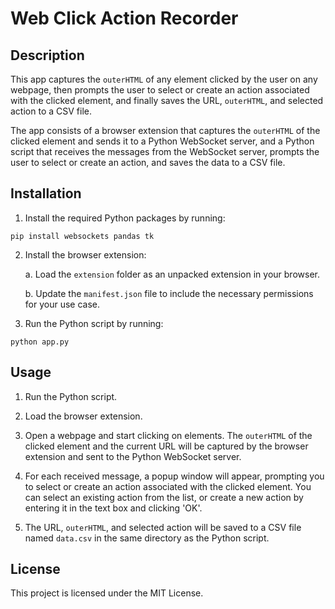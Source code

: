 # Web Click Action Recorder

## Description
This app captures the `outerHTML` of any element clicked by the user on any webpage, then prompts the user to select or create an action associated with the clicked element, and finally saves the URL, `outerHTML`, and selected action to a CSV file.

The app consists of a browser extension that captures the `outerHTML` of the clicked element and sends it to a Python WebSocket server, and a Python script that receives the messages from the WebSocket server, prompts the user to select or create an action, and saves the data to a CSV file.

## Installation

1. Install the required Python packages by running:
```
pip install websockets pandas tk
```

2. Install the browser extension:

    a. Load the `extension` folder as an unpacked extension in your browser.

    b. Update the `manifest.json` file to include the necessary permissions for your use case.

3. Run the Python script by running:
```
python app.py
```

## Usage

1. Run the Python script.

2. Load the browser extension.

3. Open a webpage and start clicking on elements. The `outerHTML` of the clicked element and the current URL will be captured by the browser extension and sent to the Python WebSocket server.

4. For each received message, a popup window will appear, prompting you to select or create an action associated with the clicked element. You can select an existing action from the list, or create a new action by entering it in the text box and clicking 'OK'.

5. The URL, `outerHTML`, and selected action will be saved to a CSV file named `data.csv` in the same directory as the Python script.

## License

This project is licensed under the MIT License.


